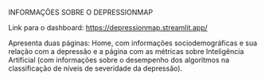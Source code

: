 INFORMAÇÕES SOBRE O DEPRESSIONMAP 

Link para o dashboard: https://depressionmap.streamlit.app/

Apresenta duas páginas: Home, com informações sociodemográficas e sua relação com a depressão e a página com as métricas sobre Inteligência Artificial (com informações sobre o desempenho dos algoritmos na classificação de níveis de severidade da depressão).



